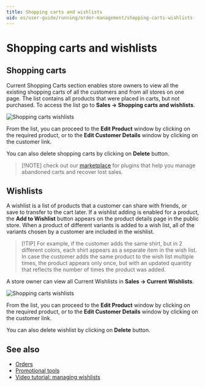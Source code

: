 ```yaml
---
title: Shopping carts and wishlists
uid: es/user-guide/running/order-management/shopping-carts-wishlists
---
```


# Shopping carts and wishlists

## Shopping carts

Current Shopping Carts section enables store owners to view all the existing shopping carts of all the customers and from all stores on one page. The list contains all products that were placed in carts, but not purchased. To access the list go to **Sales → Shopping carts and wishlists**.

![Shopping carts wishlists](_static/shopping-carts-wishlists/shopping-cart-type.PNG)

From the list, you can proceed to the **Edit Product** window by clicking on the required product, or to the **Edit Customer Details** window by clicking on the customer link.

You can also delete shopping carts by clicking on **Delete** button.

> [!NOTE] check out our [marketplace](http://www.nopcommerce.com/marketplace.aspx) for plugins that help you manage abandoned carts and recover lost sales.

## Wishlists

A wishlist is a list of products that a customer can share with friends, or save to transfer to the cart later. If a wishlist adding is enabled for a product, the **Add to Wishlist** button appears on the product details page in the public store. When a product of different variants is added to a wish list, all of the variants chosen by a customer are included in the wishlist.

> [!TIP] For example, if the customer adds the same shirt, but in 2 different colors, each shirt appears as a separate item in the wish list. In case the customer adds the same product to the wish list multiple times, the product appears only once, but with an updated quantity that reflects the number of times the product was added.

A store owner can view all Current Wishlists in **Sales → Current Wishlists**.

![Shopping carts wishlists](_static/shopping-carts-wishlists/shopping-cart-type.PNG)

From the list, you can proceed to the **Edit Product** window by clicking on the required product, or to the **Edit Customer Details** window by clicking on the customer link.

You can also delete wishlist by clicking on **Delete** button.

## See also

* [Orders](xref:es/user-guide/running/order-management/orders/index)
* [Promotional tools](xref:es/user-guide/marketing/promotional/index)
* [Video tutorial: managing wishlists](https://www.youtube.com/watch?v=9EN7oZSwIVE)